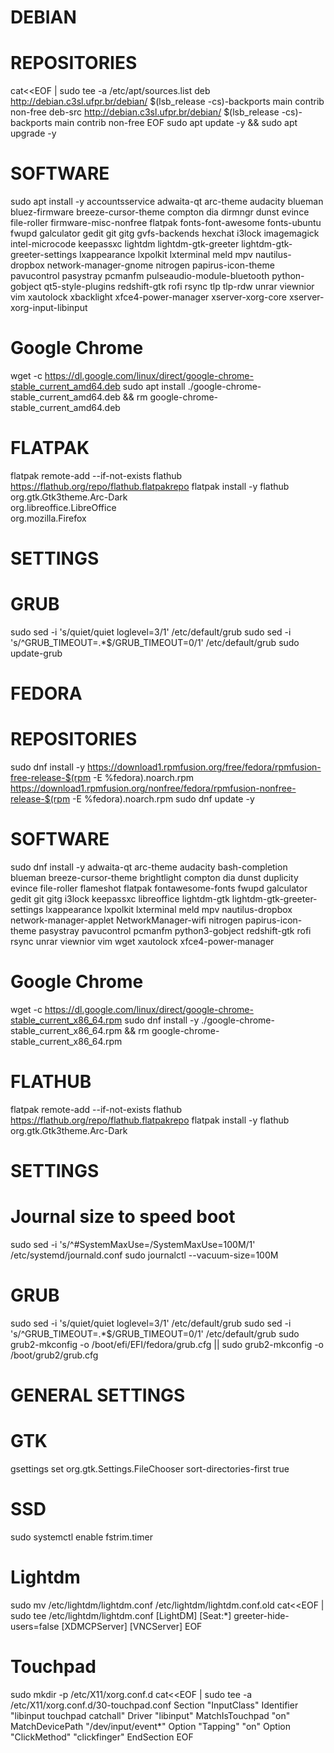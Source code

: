 # DEBIAN

# REPOSITORIES
cat<<EOF | sudo tee -a /etc/apt/sources.list
deb http://debian.c3sl.ufpr.br/debian/ $(lsb_release -cs)-backports main contrib non-free
deb-src http://debian.c3sl.ufpr.br/debian/ $(lsb_release -cs)-backports main contrib non-free
EOF
sudo apt update -y && sudo apt upgrade -y

# SOFTWARE
sudo apt install -y accountsservice adwaita-qt arc-theme audacity blueman bluez-firmware breeze-cursor-theme compton dia dirmngr dunst evince file-roller firmware-misc-nonfree flatpak fonts-font-awesome fonts-ubuntu fwupd galculator gedit git gitg gvfs-backends hexchat i3lock imagemagick intel-microcode keepassxc lightdm lightdm-gtk-greeter lightdm-gtk-greeter-settings lxappearance lxpolkit lxterminal meld mpv nautilus-dropbox network-manager-gnome nitrogen papirus-icon-theme pavucontrol pasystray pcmanfm pulseaudio-module-bluetooth python-gobject qt5-style-plugins redshift-gtk rofi rsync tlp tlp-rdw unrar viewnior vim xautolock xbacklight xfce4-power-manager xserver-xorg-core xserver-xorg-input-libinput

# Google Chrome
wget -c https://dl.google.com/linux/direct/google-chrome-stable_current_amd64.deb
sudo apt install ./google-chrome-stable_current_amd64.deb && rm google-chrome-stable_current_amd64.deb

# FLATPAK
flatpak remote-add --if-not-exists flathub https://flathub.org/repo/flathub.flatpakrepo
flatpak install -y flathub \
	org.gtk.Gtk3theme.Arc-Dark \
	org.libreoffice.LibreOffice \
	org.mozilla.Firefox

# SETTINGS

# GRUB
sudo sed -i 's/quiet/quiet loglevel=3/1' /etc/default/grub
sudo sed -i 's/^GRUB_TIMEOUT=.*$/GRUB_TIMEOUT=0/1' /etc/default/grub
sudo update-grub

# FEDORA

# REPOSITORIES
sudo dnf install -y https://download1.rpmfusion.org/free/fedora/rpmfusion-free-release-$(rpm -E %fedora).noarch.rpm https://download1.rpmfusion.org/nonfree/fedora/rpmfusion-nonfree-release-$(rpm -E %fedora).noarch.rpm
sudo dnf update -y

# SOFTWARE
sudo dnf install -y adwaita-qt arc-theme audacity bash-completion blueman breeze-cursor-theme brightlight compton dia dunst duplicity evince file-roller flameshot flatpak fontawesome-fonts fwupd galculator gedit git gitg i3lock keepassxc libreoffice lightdm-gtk lightdm-gtk-greeter-settings lxappearance lxpolkit lxterminal meld mpv nautilus-dropbox network-manager-applet NetworkManager-wifi nitrogen papirus-icon-theme pasystray pavucontrol pcmanfm python3-gobject redshift-gtk rofi rsync unrar viewnior vim wget xautolock xfce4-power-manager

# Google Chrome
wget -c https://dl.google.com/linux/direct/google-chrome-stable_current_x86_64.rpm
sudo dnf install -y ./google-chrome-stable_current_x86_64.rpm && rm google-chrome-stable_current_x86_64.rpm

# FLATHUB
flatpak remote-add --if-not-exists flathub https://flathub.org/repo/flathub.flatpakrepo
flatpak install -y flathub org.gtk.Gtk3theme.Arc-Dark

# SETTINGS

# Journal size to speed boot
sudo sed -i 's/^#SystemMaxUse=/SystemMaxUse=100M/1' /etc/systemd/journald.conf
sudo journalctl --vacuum-size=100M

# GRUB
sudo sed -i 's/quiet/quiet loglevel=3/1' /etc/default/grub
sudo sed -i 's/^GRUB_TIMEOUT=.*$/GRUB_TIMEOUT=0/1' /etc/default/grub
sudo grub2-mkconfig -o /boot/efi/EFI/fedora/grub.cfg || sudo grub2-mkconfig -o /boot/grub2/grub.cfg

# GENERAL SETTINGS

# GTK
gsettings set org.gtk.Settings.FileChooser sort-directories-first true

# SSD
sudo systemctl enable fstrim.timer

# Lightdm
sudo mv /etc/lightdm/lightdm.conf /etc/lightdm/lightdm.conf.old
cat<<EOF | sudo tee /etc/lightdm/lightdm.conf
[LightDM]
[Seat:*]
greeter-hide-users=false
[XDMCPServer]
[VNCServer]
EOF

# Touchpad
sudo mkdir -p /etc/X11/xorg.conf.d
cat<<EOF | sudo tee -a /etc/X11/xorg.conf.d/30-touchpad.conf
Section "InputClass"
	Identifier "libinput touchpad catchall"
	Driver "libinput"
	MatchIsTouchpad "on"
	MatchDevicePath "/dev/input/event*"
	Option "Tapping" "on"
	Option "ClickMethod" "clickfinger"
EndSection
EOF

